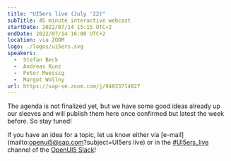```yaml
---
title: "UI5ers live (July '22)"
subTitle: 45 minute interactive webcast
startDate: 2022/07/14 15:15 UTC+2
endDate: 2022/07/14 16:00 UTC+2
location: via ZOOM
logo: ./logos/ui5ers.svg
speakers:
  -  Stefan Beck
  -  Andreas Kunz
  -  Peter Muessig
  -  Margot Wollny
url: https://sap-se.zoom.com/j/94833714827
---
```

The agenda is not finalized yet, but we have some good ideas already up our sleeves and will publish them here once confirmed but latest the week before. 
So stay tuned!

If you have an idea for a topic, let us know either via [e-mail](mailto:openui5@sap.com?subject=UI5ers live) or in the 
[#UI5ers_live](https://openui5.slack.com/archives/C01CP60AAN7) channel of the [OpenUI5 Slack](https://ui5-slack-invite.cfapps.eu10.hana.ondemand.com/)!
